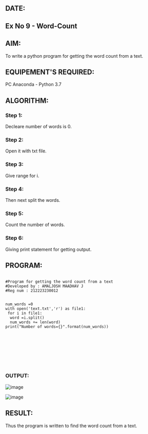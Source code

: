## DATE:
## Ex No 9 - Word-Count
## AIM:
To write a python program for getting the word count from a text.
## EQUIPEMENT'S REQUIRED: 
PC
Anaconda - Python 3.7
## ALGORITHM: 
### Step 1:
Decleare number of words is 0.
### Step 2: 
Open it with txt file.
### Step 3: 
Give range for i.
### Step 4:  
Then next split the words.
### Step 5: 
Count the number of words.
### Step 6: 
Giving print statement for getting output.
## PROGRAM:

```

#Program for getting the word count from a text
#Developed by : AMALJOSH MAADHAV J
#Reg num : 212223230012


num_words =0
with open('text.txt','r') as file1:
 for i in file1:
  word =i.split()
  num_words += len(word)
print("Number of words={}".format(num_words))









```
### OUTPUT:
![image](https://github.com/user-attachments/assets/9d275196-ef3b-4d00-b027-919441de6c23)

![image](https://github.com/user-attachments/assets/152bf73d-0d45-44a7-8134-276bac74497b)


## RESULT:
Thus the program is written to find the word count from a text.
